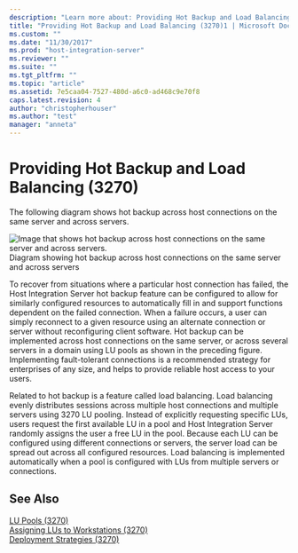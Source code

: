 ```yaml
---
description: "Learn more about: Providing Hot Backup and Load Balancing (3270)"
title: "Providing Hot Backup and Load Balancing (3270)1 | Microsoft Docs"
ms.custom: ""
ms.date: "11/30/2017"
ms.prod: "host-integration-server"
ms.reviewer: ""
ms.suite: ""
ms.tgt_pltfrm: ""
ms.topic: "article"
ms.assetid: 7e5caa04-7527-480d-a6c0-ad468c9e70f8
caps.latest.revision: 4
author: "christopherhouser"
ms.author: "test"
manager: "anneta"
---
```

# Providing Hot Backup and Load Balancing (3270)
The following diagram shows hot backup across host connections on the same server and across servers.  
  
 ![Image that shows hot backup across host connections on the same server and across servers.](../core/media/pln03.gif "pln03")  
Diagram showing hot backup across host connections on the same server and across servers  
  
 To recover from situations where a particular host connection has failed, the Host Integration Server hot backup feature can be configured to allow for similarly configured resources to automatically fill in and support functions dependent on the failed connection. When a failure occurs, a user can simply reconnect to a given resource using an alternate connection or server without reconfiguring client software. Hot backup can be implemented across host connections on the same server, or across several servers in a domain using LU pools as shown in the preceding figure. Implementing fault-tolerant connections is a recommended strategy for enterprises of any size, and helps to provide reliable host access to your users.  
  
 Related to hot backup is a feature called load balancing. Load balancing evenly distributes sessions across multiple host connections and multiple servers using 3270 LU pooling. Instead of explicitly requesting specific LUs, users request the first available LU in a pool and Host Integration Server randomly assigns the user a free LU in the pool. Because each LU can be configured using different connections or servers, the server load can be spread out across all configured resources. Load balancing is implemented automatically when a pool is configured with LUs from multiple servers or connections.  
  
## See Also  
 [LU Pools (3270)](../core/lu-pools-3270-1.md)   
 [Assigning LUs to Workstations (3270)](../core/assigning-lus-to-workstations-3270-1.md)   
 [Deployment Strategies (3270)](../core/deployment-strategies-3270-1.md)
